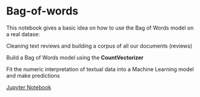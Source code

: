 # Bag-of-words
This notebook gives a basic idea on how to use the Bag of Words model on a real datase:

Cleaning text reviews and building a corpus of all our documents (reviews)

Build a Bag of Words model using the **CountVectorizer**

Fit the numeric interpretation of textual data into a Machine Learning model and make predictions

[Jupyter Notebook](.Bag-of-words.ipynb)
